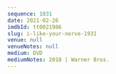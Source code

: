 ```yaml
---
sequence: 1031
date: 2021-02-26
imdbId: tt0021986
slug: i-like-your-nerve-1931
venue: null
venueNotes: null
medium: DVD
mediumNotes: 2018 | Warner Bros.
---
```

